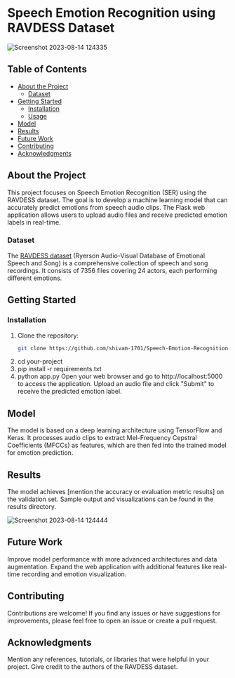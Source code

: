 # Speech Emotion Recognition using RAVDESS Dataset

![Screenshot 2023-08-14 124335](https://github.com/shivam-1701/Speech-Emotion-Recognition/assets/129766853/22c7f680-6f5b-4eb5-a3be-97c7031533c3)

## Table of Contents

- [About the Project](#about-the-project)
  - [Dataset](#dataset)
- [Getting Started](#getting-started)
  - [Installation](#installation)
  - [Usage](#usage)
- [Model](#model)
- [Results](#results)
- [Future Work](#future-work)
- [Contributing](#contributing)
- [Acknowledgments](#acknowledgments)

## About the Project

This project focuses on Speech Emotion Recognition (SER) using the RAVDESS dataset. The goal is to develop a machine learning model that can accurately predict emotions from speech audio clips. The Flask web application allows users to upload audio files and receive predicted emotion labels in real-time.

### Dataset

The [RAVDESS dataset](https://zenodo.org/record/1188976#.YK6-IK_0lQI) (Ryerson Audio-Visual Database of Emotional Speech and Song) is a comprehensive collection of speech and song recordings. It consists of 7356 files covering 24 actors, each performing different emotions.

## Getting Started

### Installation

1. Clone the repository:
   ```sh
   git clone https://github.com/shivam-1701/Speech-Emotion-Recognition.git
2. cd your-project
3. pip install -r requirements.txt
4. python app.py
   Open your web browser and go to http://localhost:5000 to access the application.
   Upload an audio file and click "Submit" to receive the predicted emotion label.

## Model
The model is based on a deep learning architecture using TensorFlow and Keras. It processes audio clips to extract Mel-Frequency Cepstral Coefficients (MFCCs) as features, which are then fed into the trained model for emotion prediction.

## Results
The model achieves [mention the accuracy or evaluation metric results] on the validation set. Sample output and visualizations can be found in the results directory.

![Screenshot 2023-08-14 124444](https://github.com/shivam-1701/Speech-Emotion-Recognition/assets/129766853/6dd3e059-1c1b-4616-a638-78807a60126f)

## Future Work
Improve model performance with more advanced architectures and data augmentation.
Expand the web application with additional features like real-time recording and emotion visualization.

## Contributing
Contributions are welcome! If you find any issues or have suggestions for improvements, please feel free to open an issue or create a pull request.

## Acknowledgments
Mention any references, tutorials, or libraries that were helpful in your project.
Give credit to the authors of the RAVDESS dataset.

